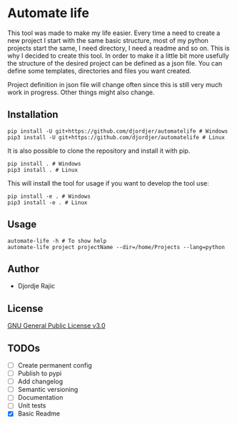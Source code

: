 # Automate life

This tool was made to make my life easier. Every time a need to create a new project I start with the same
basic structure, most of my python projects start the same, I need directory, I need a readme and so on. This 
is why I decided to create this tool. In order to make it a little bit more usefully the structure of the 
desired project can be defined as a json file. You can define some templates, directories and files you want created. 

Project definition in json file will change often since this is still very much work in progress. Other things might also
change. 

## Installation

```shell script
pip install -U git+https://github.com/djordjer/automatelife # Windows
pip3 install -U git+https://github.com/djordjer/automatelife # Linux
```

It is also possible to clone the repository and install it with pip.

```shell script
pip install . # Windows
pip3 install . # Linux
```

This will install the tool for usage if you want to develop the tool use:

 ```shell script
pip install -e . # Windows
pip3 install -e . # Linux
```

## Usage
```shell script
automate-life -h # To show help
automate-life project projectName --dir=/home/Projects --lang=python
```

## Author

* Djordje Rajic

## License
[GNU General Public License v3.0](LICENSE)


## TODOs

* [ ] Create permanent config
* [ ] Publish to pypi
* [ ] Add changelog
* [ ] Semantic versioning
* [ ] Documentation
* [ ] Unit tests
* [X] Basic Readme
